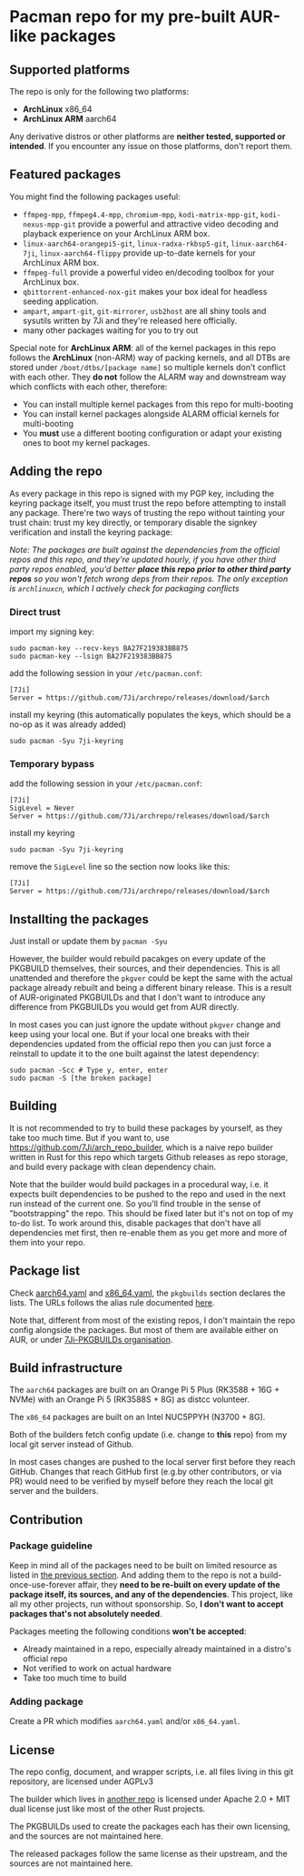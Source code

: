 # Pacman repo for my pre-built AUR-like packages
## Supported platforms
The repo is only for the following two platforms:
- **ArchLinux** x86_64
- **ArchLinux ARM** aarch64

Any derivative distros or other platforms are **neither tested, supported or intended**. If you encounter any issue on those platforms, don't report them. 

## Featured packages
You might find the following packages useful:
- `ffmpeg-mpp`, `ffmpeg4.4-mpp`, `chromium-mpp`, `kodi-matrix-mpp-git`, `kodi-nexus-mpp-git` provide a powerful and attractive video decoding and playback experience on your ArchLinux ARM box.
- `linux-aarch64-orangepi5-git`, `linux-radxa-rkbsp5-git`, `linux-aarch64-7ji`, `linux-aarch64-flippy` provide up-to-date kernels for your ArchLinux ARM box.
- `ffmpeg-full` provide a powerful video en/decoding toolbox for your ArchLinux box.
- `qbittorrent-enhanced-nox-git` makes your box ideal for headless seeding application.
- `ampart`, `ampart-git`, `git-mirrorer`, `usb2host` are all shiny tools and sysutils written by 7Ji and they're released here officially.
- many other packages waiting for you to try out

Special note for **ArchLinux ARM**: all of the kernel packages in this repo follows the **ArchLinux** (non-ARM) way of packing kernels, and all DTBs are stored under `/boot/dtbs/[package name]` so multiple kernels don't conflict with each other. They **do not** follow the ALARM way and downstream way which conflicts with each other, therefore:
- You can install multiple kernel packages from this repo for multi-booting
- You can install kernel packages alongside ALARM official kernels for multi-booting
- You **must** use a different booting configuration or adapt your existing ones to boot my kernel packages.

## Adding the repo
As every package in this repo is signed with my PGP key, including the keyring package itself, you must trust the repo before attempting to install any package. There're two ways of trusting the repo without tainting your trust chain: trust my key directly, or temporary disable the signkey verification and install the keyring package:

_Note: The packages are built against the dependencies from the official repos and this repo, and they're updated hourly, if you have other third party repos enabled, you'd better **place this repo prior to other third party repos** so you won't fetch wrong deps from their repos. The only exception is `archlinuxcn`, which I actively check for packaging conflicts_

### Direct trust
import my signing key:
```
sudo pacman-key --recv-keys BA27F219383BB875
sudo pacman-key --lsign BA27F219383BB875
```
add the following session in your `/etc/pacman.conf`:
```
[7Ji]
Server = https://github.com/7Ji/archrepo/releases/download/$arch
```
install my keyring (this automatically populates the keys, which should be a no-op as it was already added)
```
sudo pacman -Syu 7ji-keyring
```
### Temporary bypass
add the following session in your `/etc/pacman.conf`:
```
[7Ji]
SigLevel = Never
Server = https://github.com/7Ji/archrepo/releases/download/$arch
```
install my keyring
```
sudo pacman -Syu 7ji-keyring
```
remove the `SigLevel` line so the section now looks like this:
```
[7Ji]
Server = https://github.com/7Ji/archrepo/releases/download/$arch
```

## Installting the packages
Just install or update them by `pacman -Syu`

However, the builder would rebuild pacakges on every update of the PKGBUILD themselves, their sources, and their dependencies. This is all unattended and therefore the `pkgver` could be kept the same with the actual package already rebuilt and being a different binary release. This is a result of AUR-originated PKGBUILDs and that I don't want to introduce any difference from PKGBUILDs you would get from AUR directly.

In most cases you can just ignore the update without `pkgver` change and keep using your local one. But if your local one breaks with their dependencies updated from the official repo then you can just force a reinstall to update it to the one built against the latest dependency:
```
sudo pacman -Scc # Type y, enter, enter
sudo pacman -S [the broken package] 
```

## Building
It is not recommended to try to build these packages by yourself, as they take too much time. But if you want to, use https://github.com/7Ji/arch_repo_builder, which is a naive repo builder written in Rust for this repo which targets Github releases as repo storage, and build every package with clean dependency chain.

Note that the builder would build packages in a procedural way, i.e. it expects built dependencies to be pushed to the repo and used in the next run instead of the current one. So you'll find trouble in the sense of "bootstrapping" the repo. This should be fixed later but it's not on top of my to-do list. To work around this, disable packages that don't have all dependencies met first, then re-enable them as you get more and more of them into your repo.

## Package list
Check [aarch64.yaml](aarch64.yaml) and [x86_64.yaml](x86_64.yaml), the `pkgbuilds` section declares the lists. The URLs follows the alias rule documented [here](https://github.com/7Ji/arch_repo_builder#config).

Note that, different from most of the existing repos, I don't maintain the repo config alongside the packages. But most of them are available either on AUR, or under [7Ji-PKGBUILDs organisation](https://github.com/7Ji-PKGBUILDs).

## Build infrastructure
The `aarch64` packages are built on an Orange Pi 5 Plus (RK3588 + 16G + NVMe) with an Orange Pi 5 (RK3588S + 8G) as distcc volunteer.

The `x86_64` packages are built on an Intel NUC5PPYH (N3700 + 8G).

Both of the builders fetch config update (i.e. change to **this** repo) from my local git server instead of Github. 

In most cases changes are pushed to the local server first before they reach GitHub. Changes that reach GitHub first (e.g.by other contributors, or via PR) would need to be verified by myself before they reach the local git server and the builders.

## Contribution
### Package guideline
Keep in mind all of the packages need to be built on limited resource as listed in [the previous section](#build-infrastructure). And adding them to the repo is not a build-once-use-forever affair, they **need to be re-built on every update of the package itself, its sources, and any of the dependencies**. This project, like all my other projects, run without sponsorship. So, **I don't want to accept packages that's not absolutely needed**. 

Packages meeting the following conditions **won't be accepted**:
  - Already maintained in a repo, especially already maintained in a distro's official repo
  - Not verified to work on actual hardware
  - Take too much time to build

### Adding package
Create a PR which modifies `aarch64.yaml` and/or `x86_64.yaml`.

## License

The repo config, document, and wrapper scripts, i.e. all files living in this git repository, are licensed under AGPLv3

The builder which lives in [another repo](https://github.com/7Ji/arch_repo_builder) is licensed under Apache 2.0 + MIT dual license just like most of the other Rust projects. 

The PKGBUILDs used to create the packages each has their own licensing, and the sources are not maintained here.

The released packages follow the same license as their upstream, and the sources are not maintained here.
